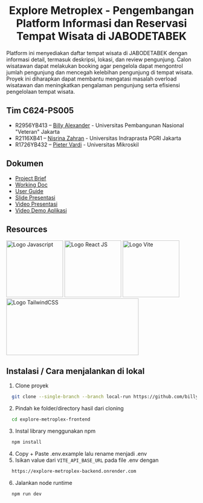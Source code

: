 <h1 align="center"><b>Explore Metroplex - Pengembangan Platform Informasi dan Reservasi Tempat Wisata di JABODETABEK</b></h1>

Platform ini menyediakan daftar tempat wisata di JABODETABEK dengan informasi detail, termasuk deskripsi, lokasi, dan review pengunjung. Calon wisatawan dapat melakukan booking agar pengelola dapat mengontrol jumlah pengunjung dan mencegah kelebihan pengunjung di tempat wisata. Proyek ini diharapkan dapat membantu mengatasi masalah overload wisatawan dan meningkatkan pengalaman pengunjung serta efisiensi pengelolaan tempat wisata.

## Tim C624-PS005

- R2956YB413 – [Billy Alexander](https://github.com/billyalexndr) - Universitas Pembangunan Nasional "Veteran" Jakarta
- R2116XB41 – [Nisrina Zahran](https://github.com/nisrinazahran) - Universitas Indraprasta PGRI Jakarta
- R1726YB432 – [Pieter Vardi](https://github.com/pietervardi) - Universitas Mikroskil

## Dokumen

- [Project Brief](https://docs.google.com/document/d/1INBbBdEX_H5ubBFeSVfj7LvPk6kqsM_nBKy3wgbMXcI/edit?usp=sharing)
- [Working Doc](https://docs.google.com/document/d/1K08pxiTfdBk2G4Ngr_JLCJc8aipQntynKISEmy79QHk/edit?usp=sharing)
- [User Guide]()
- [Slide Presentasi](https://docs.google.com/presentation/d/1GPpS7vy6RvJXQSDL7uMM9xaSdziKVR9A/edit?usp=sharing&ouid=101825553434143937092&rtpof=true&sd=true)
- [Video Presentasi]()
- [Video Demo Aplikasi]()

## Resources

<span><img src="https://upload.wikimedia.org/wikipedia/commons/thumb/9/99/Unofficial_JavaScript_logo_2.svg/1200px-Unofficial_JavaScript_logo_2.svg.png" width="150" alt="Logo Javascript"></span>
<a href="https://react.dev/" target="_blank"><img src="https://upload.wikimedia.org/wikipedia/commons/thumb/a/a7/React-icon.svg/512px-React-icon.svg.png?20220125121207" width="150" alt="Logo React JS"></a>
<a href="https://vitejs.dev/" target="_blank"><img src="https://upload.wikimedia.org/wikipedia/commons/thumb/f/f1/Vitejs-logo.svg/256px-Vitejs-logo.svg.png?20220412224743" width="150" alt="Logo Vite"></a>
<a href="https://tailwindcss.com/" target="_blank"><img src="https://flowbite.s3.amazonaws.com/github/logo-github.png" width="350" height="150" alt="Logo TailwindCSS"></a>

## Instalasi / Cara menjalankan di lokal

1. Clone proyek

```bash
  git clone --single-branch --branch local-run https://github.com/billyalexndr/explore-metroplex-frontend.git
```

2. Pindah ke folder/directory hasil dari cloning

```bash
  cd explore-metroplex-frontend
```

3. Instal library menggunakan npm

```bash
  npm install
```

4. Copy + Paste .env.example lalu rename menjadi .env
5. Isikan value dari `VITE_API_BASE_URL` pada file .env dengan

```bash
  https://explore-metroplex-backend.onrender.com
```

6. Jalankan node runtime

```bash
  npm run dev
```
